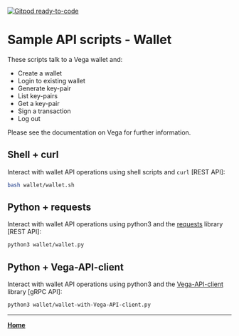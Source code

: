 [![Gitpod ready-to-code](https://img.shields.io/badge/Gitpod-ready--to--code-blue?logo=gitpod)](https://gitpod.io/#https://github.com/vegaprotocol/sample-api-scripts)

# Sample API scripts - Wallet

These scripts talk to a Vega wallet and:

- Create a wallet
- Login to existing wallet
- Generate key-pair
- List key-pairs
- Get a key-pair
- Sign a transaction
- Log out
 
Please see the documentation on Vega for further information.

## Shell + curl

Interact with wallet API operations using shell scripts and `curl` [REST API]:

```bash
bash wallet/wallet.sh
```

## Python + requests

Interact with wallet API operations using python3 and the [requests](https://pypi.org/project/requests/) library [REST API]:

```bash
python3 wallet/wallet.py
```

## Python + Vega-API-client

Interact with wallet API operations using python3 and the [Vega-API-client](https://pypi.org/project/Vega-API-client/) library [gRPC API]:

```bash
python3 wallet/wallet-with-Vega-API-client.py
```

---

**[Home](../README.md)**
 
